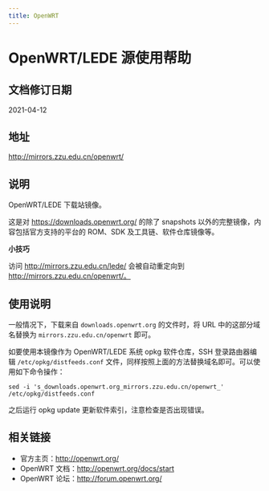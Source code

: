 ```yaml
---
title: OpenWRT
---
```

# OpenWRT/LEDE 源使用帮助

## 文档修订日期

2021-04-12

## 地址

http://mirrors.zzu.edu.cn/openwrt/

## 说明

OpenWRT/LEDE 下载站镜像。

这是对 https://downloads.openwrt.org/ 的除了 snapshots 以外的完整镜像，内容包括官方支持的平台的 ROM、SDK 及工具链、软件仓库镜像等。

**小技巧**

访问 http://mirrors.zzu.edu.cn/lede/ 会被自动重定向到 http://mirrors.zzu.edu.cn/openwrt/。

## 使用说明

一般情况下，下载来自 `downloads.openwrt.org` 的文件时，将 URL 中的这部分域名替换为 `mirrors.zzu.edu.cn/openwrt` 即可。

如要使用本镜像作为 OpenWRT/LEDE 系统 opkg 软件仓库，SSH 登录路由器编辑 `/etc/opkg/distfeeds.conf` 文件，同样按照上面的方法替换域名即可。可以使用如下命令操作：

```
sed -i 's_downloads.openwrt.org_mirrors.zzu.edu.cn/openwrt_' /etc/opkg/distfeeds.conf
```

之后运行 opkg update 更新软件索引，注意检查是否出现错误。

## 相关链接

- 官方主页：http://openwrt.org/
- OpenWRT 文档：http://openwrt.org/docs/start
- OpenWRT 论坛：http://forum.openwrt.org/